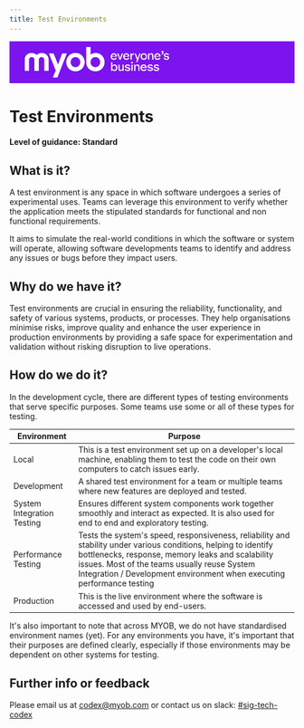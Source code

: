 ```yaml
---
title: Test Environments
---
```


![MYOB Banner](../../assets/images/myob-banner.png)

<!-- confluence-page-id: 9649455794 -->
# Test Environments

#### Level of guidance: Standard

## What is it?

A test environment is any space in which software undergoes a series of experimental uses. Teams can leverage this environment to verify whether the application meets the stipulated standards for functional and non functional requirements.

It aims to simulate the real-world conditions in which the software or system will operate, allowing software developments teams to identify and address any issues or bugs before they impact users.

## Why do we have it?

Test environments are crucial in ensuring the reliability, functionality, and safety of various systems, products, or processes. They help organisations minimise risks, improve quality and enhance the user experience in production environments by providing a safe space for experimentation and validation without risking disruption to live operations.

## How do we do it?

In the development cycle, there are different types of testing environments that serve specific purposes. Some teams use some or all of these types for testing.

|Environment|Purpose|
|-----------|-------|
|Local|This is a test environment set up on a developer's local machine, enabling them to test the code on their own computers to catch issues early.|
|Development|A shared test environment for a team or multiple teams where new features are deployed and tested.|
|System Integration Testing|Ensures different system components work together smoothly and interact as expected. It is also used for end to end and exploratory testing.|
|Performance Testing|Tests the system's speed, responsiveness, reliability and stability under various conditions, helping to identify bottlenecks, response, memory leaks and scalability issues. Most of the teams usually reuse System Integration / Development environment when executing performance testing|
|Production|This is the live environment where the software is accessed and used by end-users.|

It's also important to note that across MYOB, we do not have standardised environment names (yet). For any environments you have, it's important that their purposes are defined clearly, especially if those environments may be dependent on other systems for testing.

## Further info or feedback

Please email us at <codex@myob.com> or contact us on slack: [#sig-tech-codex](https://myob.slack.com/archives/C02N8ADPGUX)
